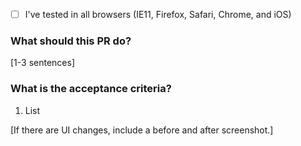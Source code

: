 - [ ] I've tested in all browsers (IE11, Firefox, Safari, Chrome, and iOS)

### What should this PR do?
[1-3 sentences]

### What is the acceptance criteria?
1. List

[If there are UI changes, include a before and after screenshot.]
